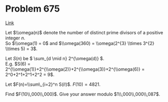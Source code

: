 # Problem 675

[Link](https://projecteuler.net/problem=675)

Let $\\omega(n)$ denote the number of distinct prime divisors of a positive integer $n$.  
So $\\omega(1) = 0$ and $\\omega(360) = \\omega(2^{3} \\times 3^{2} \\times 5) = 3$. 

Let $S(n)$ be $ \\sum\_{d \\mid n} 2^{\\omega(d)} $.  
E.g. $S(6) = 2^{\\omega(1)}+2^{\\omega(2)}+2^{\\omega(3)}+2^{\\omega(6)} = 2^0+2^1+2^1+2^2 = 9$. 

Let $F(n)=\\sum\_{i=2}^n S(i!)$. $F(10)=4821.$ 

Find $F(10\\,000\\,000)$. Give your answer modulo $1\\,000\\,000\\,087$.
